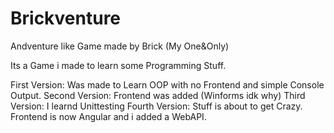 # Brickventure
Andventure like Game made by Brick (My One&amp;Only)

Its a Game i made to learn some Programming Stuff.

First Version: Was made to Learn OOP with no Frontend and simple Console Output.
Second Version: Frontend was added (Winforms idk why)
Third Version: I learnd Unittesting
Fourth Version: Stuff is about to get Crazy. Frontend is now Angular and i added a WebAPI.
